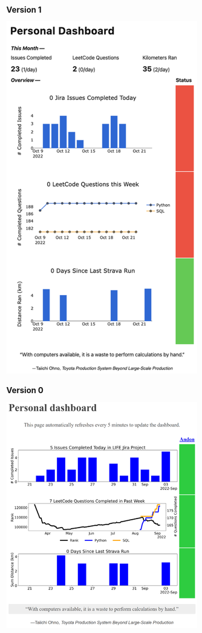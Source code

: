 ## Version 1

<img src="./new_dashboard.png"></img>

## Version 0

<img src="./old_dashboard.png"></img>

